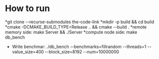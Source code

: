 # How to run
*git clone --recurse-submodules the-code-link
*mkdir -p build && cd build
*cmake -DCMAKE_BUILD_TYPE=Release .. && cmake --build .
*remote memory side: make Server && ./Server
*compute node side: make db_bench
* Write benchmar: ./db_bench --benchmarks=fillrandom --threads=1 --value_size=400 --block_size=8192 --num=10000000
